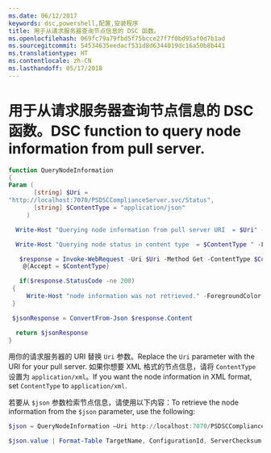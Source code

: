 ```yaml
---
ms.date: 06/12/2017
keywords: dsc,powershell,配置,安装程序
title: 用于从请求服务器查询节点信息的 DSC 函数。
ms.openlocfilehash: 069fc79a79fbd5f75bcce27f7f0bd95af0d7b1ad
ms.sourcegitcommit: 54534635eedacf531d8d6344019dc16a50b8b441
ms.translationtype: HT
ms.contentlocale: zh-CN
ms.lasthandoff: 05/17/2018
---
```

# <a name="dsc-function-to-query-node-information-from-pull-server"></a><span data-ttu-id="cd554-103">用于从请求服务器查询节点信息的 DSC 函数。</span><span class="sxs-lookup"><span data-stu-id="cd554-103">DSC function to query node information from pull server.</span></span>

```powershell
function QueryNodeInformation
{
Param (
       [string] $Uri =
"http://localhost:7070/PSDSCComplianceServer.svc/Status",
       [string] $ContentType = "application/json"
     )

  Write-Host "Querying node information from pull server URI  = $Uri" -ForegroundColor Green

  Write-Host "Querying node status in content type  = $ContentType " -ForegroundColor Green

   $response = Invoke-WebRequest -Uri $Uri -Method Get -ContentType $ContentType -UseDefaultCredentials -Headers
    @{Accept = $ContentType}

   if($response.StatusCode -ne 200)
 {
     Write-Host "node information was not retrieved." -ForegroundColor Red
 }

 $jsonResponse = ConvertFrom-Json $response.Content

  return $jsonResponse
}
```

<span data-ttu-id="cd554-104">用你的请求服务器的 URI 替换 `Uri` 参数。</span><span class="sxs-lookup"><span data-stu-id="cd554-104">Replace the `Uri` parameter with the URI for your pull server.</span></span> <span data-ttu-id="cd554-105">如果你想要 XML 格式的节点信息，请将 `ContentType` 设置为 `application/xml`。</span><span class="sxs-lookup"><span data-stu-id="cd554-105">If you want the node information in XML format, set `ContentType` to `application/xml`.</span></span>

<span data-ttu-id="cd554-106">若要从 `$json` 参数检索节点信息，请使用以下内容：</span><span class="sxs-lookup"><span data-stu-id="cd554-106">To retrieve the node information from the `$json` parameter, use the following:</span></span>

```powershell
$json = QueryNodeInformation –Uri http://localhost:7070/PSDSCComplianceServer.svc/Status

$json.value | Format-Table TargetName, ConfigurationId, ServerChecksum, NodeCompliant, LastComplianceTime, StatusCode
```